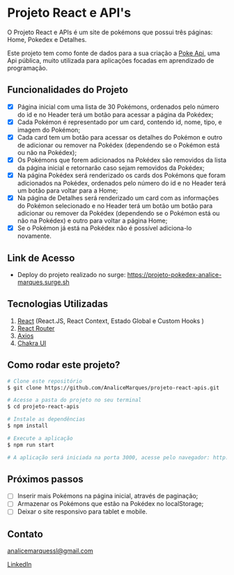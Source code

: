 # **Projeto React e API's**

O Projeto React e APIs é um site de pokémons que possui três páginas: Home, Pokedex e Detalhes.

Este projeto tem como fonte de dados para a sua criação a [Poke Api](https://pokeapi.co/ "Poke Api"), uma Api pública, muito utilizada para aplicações focadas em aprendizado de programação.

## **Funcionalidades do Projeto**

- [x] Página inicial com uma lista de 30 Pokémons, ordenados pelo número do id e no Header terá um botão para acessar a página da Pokédex;
- [x] Cada Pokémon é representado por um card, contendo id, nome, tipo, e imagem do Pokémon;
- [x] Cada card tem um botão para acessar os detalhes do Pokémon e outro de adicionar ou remover na Pokédex (dependendo se o Pokémon está ou não na Pokédex);
- [x] Os Pokémons que forem adicionados na Pokédex são removidos da lista da página inicial e retornarão caso sejam removidos da Pokédex;
- [x] Na página Pokédex será renderizado os cards dos Pokémons que foram adicionados na Pokédex, ordenados pelo número do id e no Header terá um botão para voltar para a Home;
- [x] Na página de Detalhes será renderizado um card com as informações do Pokémon selecionado e no Header terá um botão um botão para adicionar ou remover da Pokédex (dependendo se o Pokémon está ou não na Pokédex) e outro para voltar a página Home;
- [x] Se o Pokémon já está na Pokédex não é possível adiciona-lo novamente.

## **Link de Acesso**

- Deploy do projeto realizado no surge:
  https://projeto-pokedex-analice-marques.surge.sh

## **Tecnologias Utilizadas**

1. [React](https://pt-br.reactjs.org/) (React.JS, React Context, Estado Global e Custom Hooks )
2. [React Router](https://reactrouter.com/)
3. [Axios](https://axios-http.com/)
4. [Chakra UI](https://chakra-ui.com/)

## **Como rodar este projeto?**

```bash
# Clone este repositório
$ git clone https://github.com/AnaliceMarques/projeto-react-apis.git

# Acesse a pasta do projeto no seu terminal
$ cd projeto-react-apis

# Instale as dependências
$ npm install

# Execute a aplicação
$ npm run start

# A aplicação será iniciada na porta 3000, acesse pelo navegador: http://localhost:3000
```

## **Próximos passos**

- [ ] Inserir mais Pokémons na página inicial, através de paginação;
- [ ] Armazenar os Pokémons que estão na Pokédex no localStorage;
- [ ] Deixar o site responsivo para tablet e mobile.

## **Contato**

analicemarquessl@gmail.com

[LinkedIn](https://www.linkedin.com/in/analicemarquessl)
